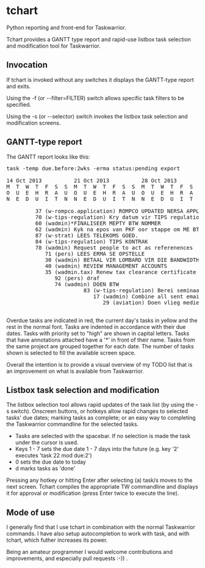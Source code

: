 tchart
======

Python reporting and front-end for Taskwarrior.


Tchart provides a GANTT type report and rapid-use listbox task selection and modification tool for Taskwarrior.  

Invocation
----------
If tchart is invoked without any switches it displays the GANTT-type report and exits.

Using the -f (or --filter=FILTER) switch allows specific task filters to be specified.

Using the -s (or --selector) switch invokes the listbox task selection and modification screens.

GANTT-type report
-----------------

The GANTT report looks like this:

<pre>
task -temp due.before:2wks -erma status:pending export

14 Oct 2013          21 Oct 2013          28 Oct 2013          04 Nov 2013
M  T  W  T  F  S  S  M  T  W  T  F  S  S  M  T  W  T  F  S  S  M  T  W  T  F  S  S  
O  U  E  H  R  A  U  O  U  E  H  R  A  U  O  U  E  H  R  A  U  O  U  E  H  R  A  U  
N  E  D  U  I  T  N  N  E  D  U  I  T  N  N  E  D  U  I  T  N  N  E  D  U  I  T  N  

         37 (w-rompco.application) ROMPCO UPDATED NERSA APPLICATION
         70 (w-tips-regulation) Kry datum vir TIPS regulation forum and berei voor
         60 (wadmin)*FINALISEER MEPTY BTW NOMMER
         62 (wadmin) Kyk na epos van PKF oor stappe om ME BTW registrasie te doen
         87 (w-strat) LEES TELEKOMS GOED.
         84 (w-tips-regulation) TIPS KONTRAK
         78 (wadmin) Request people to act as referenences
            71 (pers) LEES ERMA SE OPSTELLE
            30 (wadmin) BETAAL VIR LOMBARD VIR DIE BANDWIDTH
            40 (wadmin) REVIEW MANAGEMENT ACCOUNTS
            35 (wadmin.tax) Renew tax clearance certificate
               92 (pers) draf
               74 (wadmin) DOEN BTW
                        83 (w-tips-regulation) Berei seminaar voor vir TIPS
                           17 (wadmin) Combine all sent emails in one place
                              29 (aviation) Doen vlieg medies

</pre>


Overdue tasks are indicated in red, the current day's tasks in yellow and the rest in the normal font.  Tasks are indented in accordance with their due dates.  Tasks with priority set to "high" are shown in capital letters.  Tasks that have annotations attached have a '*' in front of their name.  Tasks from the same project are grouped together for each date.  The number of tasks shown is selected to fill the available screen space.

Overall the intention is to provide a visual overview of my TODO list that is an improvement on what is available from Taskwarrior.

Listbox task selection and modification
---------------------------------------

The listbox selection tool allows rapid updates of the task list (by using the -s switch).  Onscreen buttons, or hotkeys allow rapid changes to selected tasks' due dates; marking tasks as complete; or an easy way to completing the Taskwarrior commandline for the selected tasks.

- Tasks are selected with the spacebar.  If no selection is made the task under the cursor is used.
- Keys 1 - 7 sets the due date 1 - 7 days into the future (e.g. key '2' executes 'task 22 mod due:2')
- 0 sets the due date to today
- d marks tasks as 'done'

Pressing any hotkey or hitting Enter after selecting (a) task/s moves to the next screen.  Tchart compiles the appropriate TW commandline and displays it for approval or modification (press Enter twice to execute the line).

Mode of use
-----------

I generally find that I use tchart in combination with the normal Taskwarrior commands.  I have also setup autocompletion to work with task, and with tchart, which futher increases its power.

Being an amateur programmer I would welcome contributions and improvements, and especially pull requests :-)) .
